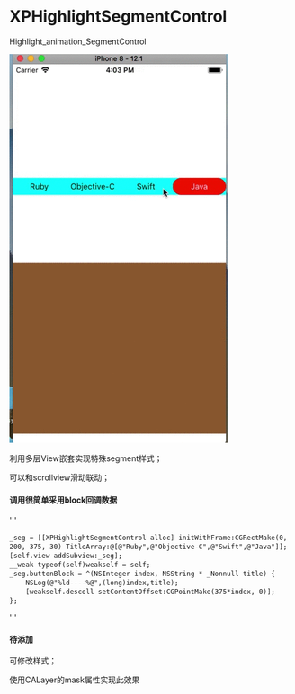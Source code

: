 # XPHighlightSegmentControl


Highlight_animation_SegmentControl

![效果图](https://github.com/HanGeiKeTsu/XPHighlightSegmentControl/blob/master/segment%E7%9A%84%E5%89%AF%E6%9C%AC.gif)


利用多层View嵌套实现特殊segment样式；

可以和scrollview滑动联动；

#### 调用很简单采用block回调数据
'''

    _seg = [[XPHighlightSegmentControl alloc] initWithFrame:CGRectMake(0, 200, 375, 30) TitleArray:@[@"Ruby",@"Objective-C",@"Swift",@"Java"]];
    [self.view addSubview:_seg];
    __weak typeof(self)weakself = self;
    _seg.buttonBlock = ^(NSInteger index, NSString * _Nonnull title) {
        NSLog(@"%ld----%@",(long)index,title);
        [weakself.descoll setContentOffset:CGPointMake(375*index, 0)];
    };
'''

#### 待添加

可修改样式；

使用CALayer的mask属性实现此效果





